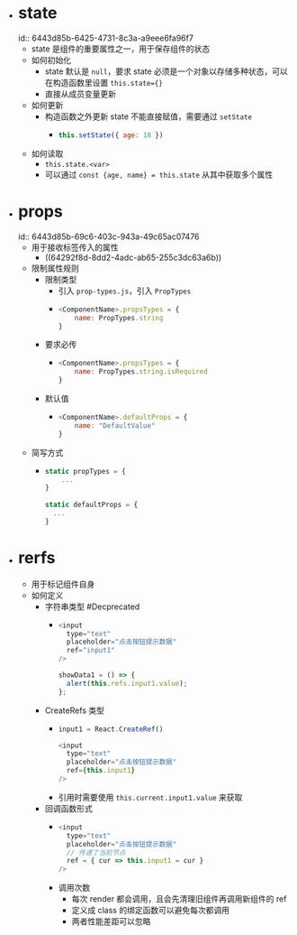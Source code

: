 - # state
  id:: 6443d85b-6425-4731-8c3a-a9eee6fa96f7
	- state 是组件的重要属性之一，用于保存组件的状态
	- 如何初始化
		- state 默认是 `null`，要求 state 必须是一个对象以存储多种状态，可以在构造函数里设置 `this.state={}`
		- 直接从成员变量更新
	- 如何更新
		- 构造函数之外更新 state 不能直接赋值，需要通过 `setState`
			- ``` js
			  this.setState({ age: 18 })
			  ```
	- 如何读取
		- `this.state.<var>`
		- 可以通过 `const {age, name} = this.state` 从其中获取多个属性
- # props
  id:: 6443d85b-69c6-403c-943a-49c65ac07476
	- 用于接收标签传入的属性
		- ((64292f8d-8dd2-4adc-ab65-255c3dc63a6b))
	- 限制属性规则
		- 限制类型
			- 引入 `prop-types.js`，引入 `PropTypes`
			- ``` js
			  <ComponentName>.propsTypes = {
			      name: PropTypes.string
			  }
			  ```
		- 要求必传
			- ``` js
			  <ComponentName>.propsTypes = {
			      name: PropTypes.string.isRequired
			  }
			  ```
		- 默认值
			- ``` js
			  <ComponentName>.defaultProps = {
			      name: "DefaultValue"
			  }
			  ```
	- 简写方式
		- ``` js
		  static propTypes = {
		      ...
		  }
		    
		  static defaultProps = {
		    ...
		  }
		  ```
- # rerfs
	- 用于标记组件自身
	- 如何定义
		- 字符串类型 #Decprecated
			- ``` js
			  <input
			    type="text"
			    placeholder="点击按钮提示数据"
			    ref="input1"
			  />
			  
			  showData1 = () => {
			    alert(this.refs.input1.value);
			  };
			  ```
		- CreateRefs 类型
			- ``` js
			  input1 = React.CreateRef()
			  
			  <input
			    type="text"
			    placeholder="点击按钮提示数据"
			    ref={this.input1}
			  />
			  ```
			- 引用时需要使用 `this.current.input1.value` 来获取
		- 回调函数形式
			- ``` js
			  <input
			    type="text"
			    placeholder="点击按钮提示数据"
			    // 传递了当前节点
			    ref = { cur => this.input1 = cur }
			  />
			  ```
			- 调用次数
				- 每次 render 都会调用，且会先清理旧组件再调用新组件的 ref
				- 定义成 class 的绑定函数可以避免每次都调用
				- 两者性能差距可以忽略